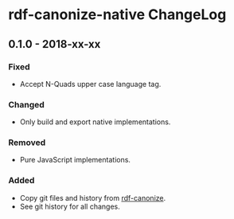 # rdf-canonize-native ChangeLog

## 0.1.0 - 2018-xx-xx

### Fixed
- Accept N-Quads upper case language tag.

### Changed
- Only build and export native implementations.

### Removed
- Pure JavaScript implementations.

### Added
- Copy git files and history from [rdf-canonize][].
- See git history for all changes.

[jsonld.js]: https://github.com/digitalbazaar/jsonld.js
[rdf-canonize]: https://github.com/digitalbazaar/rdf-canonize
